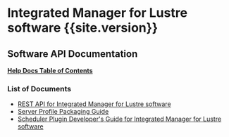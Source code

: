 # Integrated Manager for Lustre software {{site.version}}

## **Software API Documentation**

[**Help Docs Table of Contents**](../../README.md)

### List of Documents

- [REST API for Integrated Manager for Lustre software](rest_API.md)
- [Server Profile Packaging Guide](../Install_Guide/Pkg_Guide.md)
- [Scheduler Plugin Developer's Guide for Integrated Manager for Lustre software](Scheduler_Plugin_API.md)
